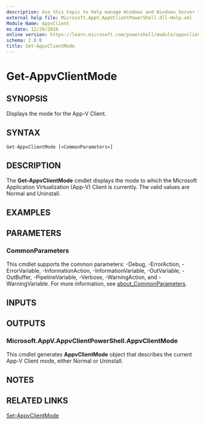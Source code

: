 ```yaml
---
description: Use this topic to help manage Windows and Windows Server technologies with Windows PowerShell.
external help file: Microsoft.AppV.AppVClientPowerShell.dll-Help.xml
Module Name: AppvClient
ms.date: 12/20/2016
online version: https://learn.microsoft.com/powershell/module/appvclient/get-appvclientmode?view=windowsserver2025-ps&wt.mc_id=ps-gethelp
schema: 2.0.0
title: Get-AppvClientMode
---
```


# Get-AppvClientMode

## SYNOPSIS
Displays the mode for the App-V Client.

## SYNTAX

```
Get-AppvClientMode [<CommonParameters>]
```

## DESCRIPTION
The **Get-AppvClientMode** cmdlet displays the mode to which the Microsoft Application Virtualization (App-V) Client is currently.
The valid values are Normal and Uninstall.

## EXAMPLES


## PARAMETERS

### CommonParameters
This cmdlet supports the common parameters: -Debug, -ErrorAction, -ErrorVariable, -InformationAction, -InformationVariable, -OutVariable, -OutBuffer, -PipelineVariable, -Verbose, -WarningAction, and -WarningVariable. For more information, see [about_CommonParameters](https://go.microsoft.com/fwlink/?LinkID=113216).

## INPUTS

## OUTPUTS

### Microsoft.AppV.AppvClientPowerShell.AppvClientMode
This cmdlet generates **AppvClientMode** object that describes the current App-V Client mode, either Normal or Uninstall.

## NOTES

## RELATED LINKS

[Set-AppvClientMode](./Set-AppvClientMode.md)

